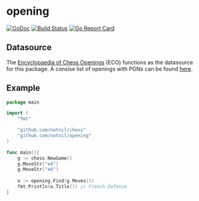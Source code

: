 # opening
[![GoDoc](https://godoc.org/github.com/notnil/opening?status.svg)](https://godoc.org/github.com/notnil/opening)
[![Build Status](https://drone.io/github.com/notnil/opening/status.png)](https://drone.io/github.com/notnil/opening/latest)
[![Go Report Card](https://goreportcard.com/badge/notnil/opening)](https://goreportcard.com/report/notnil/opening)

## Datasource

The [Encyclopaedia of Chess Openings](https://en.wikipedia.org/wiki/Encyclopaedia_of_Chess_Openings) (ECO) functions as the datasource for this package.  A consise list of openings with PGNs can be found [here](http://www.webcitation.org/query?url=http://www.geocities.com/siliconvalley/lab/7378/eco.htm&date=2010-02-20+10:14:24).

## Example

```go   
package main

import (
    "fmt"

    "github.com/notnil/chess"
    "github.com/notnil/opening"
)

func main(){
    g := chess.NewGame()
    g.MoveStr("e4")
    g.MoveStr("e6")
    
    o := opening.Find(g.Moves())
    fmt.Println(o.Title()) // French Defense
}
```
